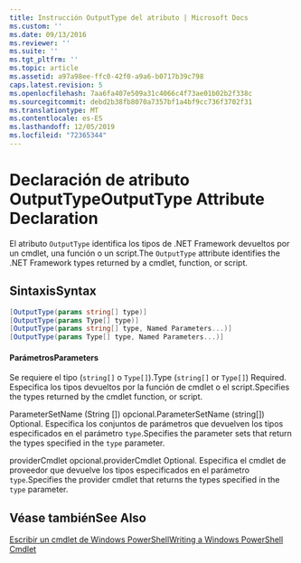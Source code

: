 ```yaml
---
title: Instrucción OutputType del atributo | Microsoft Docs
ms.custom: ''
ms.date: 09/13/2016
ms.reviewer: ''
ms.suite: ''
ms.tgt_pltfrm: ''
ms.topic: article
ms.assetid: a97a98ee-ffc0-42f0-a9a6-b0717b39c798
caps.latest.revision: 5
ms.openlocfilehash: 7aa6fa407e509a31c4066c4f73ae01b02b2f338c
ms.sourcegitcommit: debd2b38fb8070a7357bf1a4bf9cc736f3702f31
ms.translationtype: MT
ms.contentlocale: es-ES
ms.lasthandoff: 12/05/2019
ms.locfileid: "72365344"
---
```

# <a name="outputtype-attribute-declaration"></a><span data-ttu-id="f282e-102">Declaración de atributo OutputType</span><span class="sxs-lookup"><span data-stu-id="f282e-102">OutputType Attribute Declaration</span></span>

<span data-ttu-id="f282e-103">El atributo `OutputType` identifica los tipos de .NET Framework devueltos por un cmdlet, una función o un script.</span><span class="sxs-lookup"><span data-stu-id="f282e-103">The `OutputType` attribute identifies the .NET Framework types returned by a cmdlet, function, or script.</span></span>

## <a name="syntax"></a><span data-ttu-id="f282e-104">Sintaxis</span><span class="sxs-lookup"><span data-stu-id="f282e-104">Syntax</span></span>

```csharp
[OutputType(params string[] type)]
[OutputType(params Type[] type)]
[OutputType(params string[] type, Named Parameters...)]
[OutputType(params Type[] type, Named Parameters...)]
```

#### <a name="parameters"></a><span data-ttu-id="f282e-105">Parámetros</span><span class="sxs-lookup"><span data-stu-id="f282e-105">Parameters</span></span>

<span data-ttu-id="f282e-106">Se requiere el tipo (`string[]` o `Type[]`).</span><span class="sxs-lookup"><span data-stu-id="f282e-106">Type (`string[]` or `Type[]`) Required.</span></span> <span data-ttu-id="f282e-107">Especifica los tipos devueltos por la función de cmdlet o el script.</span><span class="sxs-lookup"><span data-stu-id="f282e-107">Specifies the types returned by the cmdlet function, or script.</span></span>

<span data-ttu-id="f282e-108">ParameterSetName (String []) opcional.</span><span class="sxs-lookup"><span data-stu-id="f282e-108">ParameterSetName (string[]) Optional.</span></span> <span data-ttu-id="f282e-109">Especifica los conjuntos de parámetros que devuelven los tipos especificados en el parámetro `type`.</span><span class="sxs-lookup"><span data-stu-id="f282e-109">Specifies the parameter sets that return the types specified in the `type` parameter.</span></span>

<span data-ttu-id="f282e-110">providerCmdlet opcional.</span><span class="sxs-lookup"><span data-stu-id="f282e-110">providerCmdlet Optional.</span></span> <span data-ttu-id="f282e-111">Especifica el cmdlet de proveedor que devuelve los tipos especificados en el parámetro `type`.</span><span class="sxs-lookup"><span data-stu-id="f282e-111">Specifies the provider cmdlet that returns the types specified in the `type` parameter.</span></span>

## <a name="see-also"></a><span data-ttu-id="f282e-112">Véase también</span><span class="sxs-lookup"><span data-stu-id="f282e-112">See Also</span></span>

[<span data-ttu-id="f282e-113">Escribir un cmdlet de Windows PowerShell</span><span class="sxs-lookup"><span data-stu-id="f282e-113">Writing a Windows PowerShell Cmdlet</span></span>](./writing-a-windows-powershell-cmdlet.md)
